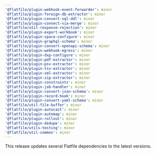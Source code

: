 ```yaml
---
'@flatfile/plugin-webhook-event-forwarder': minor
'@flatfile/plugin-foreign-db-extractor': minor
'@flatfile/plugin-convert-sql-ddl': minor
'@flatfile/plugin-connect-via-merge': minor
'@flatfile/util-response-rejection': minor
'@flatfile/plugin-export-workbook': minor
'@flatfile/plugin-space-configure': minor
'@flatfile/plugin-graphql-schema': minor
'@flatfile/plugin-convert-openapi-schema': minor
'@flatfile/plugin-webhook-egress': minor
'@flatfile/plugin-dxp-configure': minor
'@flatfile/plugin-pdf-extractor': minor
'@flatfile/plugin-psv-extractor': minor
'@flatfile/plugin-tsv-extractor': minor
'@flatfile/plugin-xml-extractor': minor
'@flatfile/plugin-zip-extractor': minor
'@flatfile/plugin-constraints': minor
'@flatfile/plugin-job-handler': minor
'@flatfile/plugin-convert-json-schema': minor
'@flatfile/plugin-record-hook': minor
'@flatfile/plugin-convert-yaml-schema': minor
'@flatfile/util-file-buffer': minor
'@flatfile/plugin-autocast': minor
'@flatfile/plugin-automap': minor
'@flatfile/plugin-rollout': minor
'@flatfile/plugin-dedupe': minor
'@flatfile/utils-testing': minor
'@flatfile/util-common': minor
---
```


This release updates several Flatfile dependencies to the latest versions.
